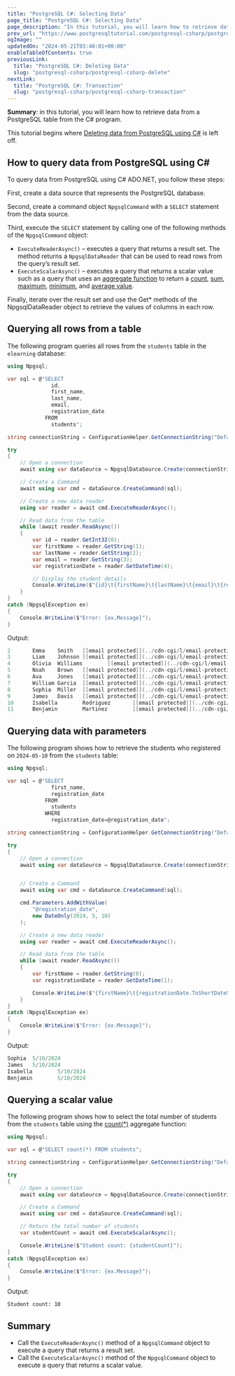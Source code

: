 ```yaml
---
title: "PostgreSQL C#: Selecting Data"
page_title: "PostgreSQL C#: Selecting Data"
page_description: "In this tutorial, you will learn how to retrieve data from a PostgreSQL table from the C# program."
prev_url: "https://www.postgresqltutorial.com/postgresql-csharp/postgresql-csharp-select/"
ogImage: ""
updatedOn: "2024-05-21T03:40:01+00:00"
enableTableOfContents: true
previousLink: 
  title: "PostgreSQL C#: Deleting Data"
  slug: "postgresql-csharp/postgresql-csharp-delete"
nextLink: 
  title: "PostgreSQL C#: Transaction"
  slug: "postgresql-csharp/postgresql-csharp-transaction"
---
```





**Summary**: in this tutorial, you will learn how to retrieve data from a PostgreSQL table from the C\# program.

This tutorial begins where [Deleting data from PostgreSQL using C\#](postgresql-csharp-delete) is left off.


## How to query data from PostgreSQL using C\#

To query data from PostgreSQL using C\# ADO.NET, you follow these steps:

First, create a data source that represents the PostgreSQL database.

Second, create a command object `NpgsqlCommand` with a `SELECT` statement from the data source.

Third, execute the `SELECT` statement by calling one of the following methods of the `NpgsqlCommand` object:

* `ExecuteReaderAsync()` – executes a query that returns a result set. The method returns a `NpgsqlDataReader` that can be used to read rows from the query’s result set.
* `ExecuteScalarAsync()` – executes a query that returns a scalar value such as a query that uses an [aggregate function](../postgresql-aggregate-functions) to return a [count](../postgresql-aggregate-functions/postgresql-count-function), [sum](../postgresql-aggregate-functions/postgresql-sum-function), [maximum](../postgresql-aggregate-functions/postgresql-max-function), [minimum](../postgresql-aggregate-functions/postgresql-min-function), and [average value](../postgresql-aggregate-functions/postgresql-avg-function).

Finally, iterate over the result set and use the Get\* methods of the NpgsqlDataReader object to retrieve the values of columns in each row.


## Querying all rows from a table

The following program queries all rows from the `students` table in the `elearning` database:


```cs
using Npgsql;

var sql = @"SELECT
              id,
              first_name,
              last_name,
              email,
              registration_date
            FROM
              students";

string connectionString = ConfigurationHelper.GetConnectionString("DefaultConnection");

try
{
    // Open a connection
    await using var dataSource = NpgsqlDataSource.Create(connectionString);

    // Create a Command
    await using var cmd = dataSource.CreateCommand(sql);

    // Create a new data reader
    using var reader = await cmd.ExecuteReaderAsync();

    // Read data from the table
    while (await reader.ReadAsync())
    {
        var id = reader.GetInt32(0);
        var firstName = reader.GetString(1);
        var lastName = reader.GetString(2);
        var email = reader.GetString(3);
        var registrationDate = reader.GetDateTime(4);

        // Display the student details
        Console.WriteLine($"{id}\t{firstName}\t{lastName}\t{email}\t{registrationDate.ToShortDateString()}");
    }
}
catch (NpgsqlException ex)
{
    Console.WriteLine($"Error: {ex.Message}");
}
```
Output:


```cs
2       Emma    Smith   [[email protected]](../cdn-cgi/l/email-protection.html)    5/20/2024
3       Liam    Johnson [[email protected]](../cdn-cgi/l/email-protection.html)  5/20/2024
4       Olivia  Williams        [[email protected]](../cdn-cgi/l/email-protection.html)       5/20/2024
5       Noah    Brown   [[email protected]](../cdn-cgi/l/email-protection.html)    5/15/2024
6       Ava     Jones   [[email protected]](../cdn-cgi/l/email-protection.html)     5/15/2024
7       William Garcia  [[email protected]](../cdn-cgi/l/email-protection.html)        5/15/2024
8       Sophia  Miller  [[email protected]](../cdn-cgi/l/email-protection.html) 5/10/2024
9       James   Davis   [[email protected]](../cdn-cgi/l/email-protection.html)   5/10/2024
10      Isabella        Rodriguez       [[email protected]](../cdn-cgi/l/email-protection.html)    5/10/2024
11      Benjamin        Martinez        [[email protected]](../cdn-cgi/l/email-protection.html)     5/10/2024
```

## Querying data with parameters

The following program shows how to retrieve the students who registered on `2024-05-10` from the `students` table:


```cs
using Npgsql;

var sql = @"SELECT
              first_name,
              registration_date
            FROM
              students
            WHERE
              registration_date=@registration_date";

string connectionString = ConfigurationHelper.GetConnectionString("DefaultConnection");

try
{
    // Open a connection
    await using var dataSource = NpgsqlDataSource.Create(connectionString);


    // Create a Command
    await using var cmd = dataSource.CreateCommand(sql);

    cmd.Parameters.AddWithValue(
        "@registration_date",
        new DateOnly(2024, 5, 10)
    );

    // Create a new data reader
    using var reader = await cmd.ExecuteReaderAsync();

    // Read data from the table
    while (await reader.ReadAsync())
    {
        var firstName = reader.GetString(0);
        var registrationDate = reader.GetDateTime(1);

        Console.WriteLine($"{firstName}\t{registrationDate.ToShortDateString()}");
    }
}
catch (NpgsqlException ex)
{
    Console.WriteLine($"Error: {ex.Message}");
}
```
Output:


```cs
Sophia  5/10/2024
James   5/10/2024
Isabella        5/10/2024
Benjamin        5/10/2024
```

## Querying a scalar value

The following program shows how to select the total number of students from the `students` table using the [count(\*)](../postgresql-aggregate-functions/postgresql-count-function) aggregate function:


```cs
using Npgsql;

var sql = @"SELECT count(*) FROM students";

string connectionString = ConfigurationHelper.GetConnectionString("DefaultConnection");

try
{
    // Open a connection
    await using var dataSource = NpgsqlDataSource.Create(connectionString);

    // Create a Command
    await using var cmd = dataSource.CreateCommand(sql);

    // Return the total number of students
    var studentCount = await cmd.ExecuteScalarAsync();

    Console.WriteLine($"Student count: {studentCount}");
}
catch (NpgsqlException ex)
{
    Console.WriteLine($"Error: {ex.Message}");
}
```
Output:


```
Student count: 10
```

## Summary

* Call the `ExecuteReaderAsync()` method of a `NpgsqlCommand` object to execute a query that returns a result set.
* Call the `ExecuteScalarAsync()` method of the `NpgsqlCommand` object to execute a query that returns a scalar value.

